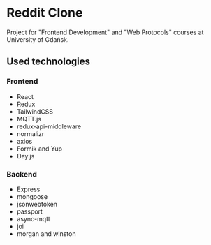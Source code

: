 # Reddit Clone

Project for "Frontend Development" and "Web Protocols" courses at University of Gdańsk.

## Used technologies

### Frontend

-   React
-   Redux
-   TailwindCSS
-   MQTT.js
-   redux-api-middleware
-   normalizr
-   axios
-   Formik and Yup
-   Day.js

### Backend

-   Express
-   mongoose
-   jsonwebtoken
-   passport
-   async-mqtt
-   joi
-   morgan and winston
